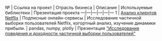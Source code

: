  № | Ссылка на проект | Отрасль бизнеса | Описание | Используемые библиотеки | Презентация проекта 
—|—|—|—|—|—
 1 | [Анализ клиентов Netflix](https://github.com/eugenpt/portfolio_python_data_analysis/blob/main/netflix_users_analysis/netflix_users_analysis.ipynb) | Подписные онлайн-сервисы | Исследование частичной выборки пользователей Netflix, когортный анализ, изучение динамики прибыли.  | pandas, numpy, plotly | Презентация ["Исследование поведения и доходности частичной выборки пользователей"](https://github.com/eugenpt/portfolio_python_data_analysis/blob/main/netflix_users_analysis/netflix_users_analysis.pdf)